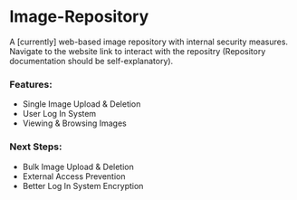 # Image-Repository
A [currently] web-based image repository with internal security measures. Navigate to the website link to interact with the repositry (Repository documentation should be self-explanatory).

### Features:
* Single Image Upload & Deletion
* User Log In System
* Viewing & Browsing Images

### Next Steps:
* Bulk Image Upload & Deletion
* External Access Prevention
* Better Log In System Encryption
